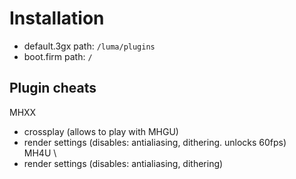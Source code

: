 # Installation
- default.3gx path: `/luma/plugins`
- boot.firm path: `/`

## Plugin cheats
MHXX
- crossplay (allows to play with MHGU)
- render settings (disables: antialiasing, dithering. unlocks 60fps) \
MH4U \
- render settings (disables: antialiasing, dithering)
